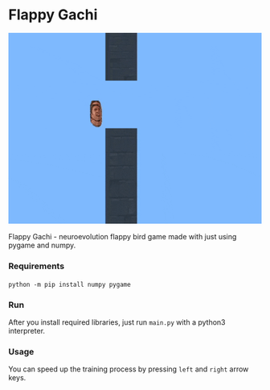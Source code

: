 # Flappy Gachi
![alt text](./readme.gif)

Flappy Gachi - neuroevolution flappy bird game made with just using pygame and numpy.

### Requirements
```python -m pip install numpy pygame```

### Run
After you install required libraries, just run `main.py` with a python3 interpreter.

### Usage
You can speed up the training process by pressing `left` and `right` arrow keys.
